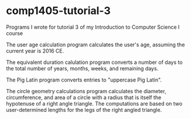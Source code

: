 # comp1405-tutorial-3
Programs I wrote for tutorial 3 of my Introduction to Computer Science I course

The user age calculation program calculates the user's age, assuming the current year is 2016 CE.

The equivalent duration calulation program converts a number of days to the total number of years, months, weeks, and remaining days.

The Pig Latin program converts entries to "uppercase Pig Latin".

The circle geometry calculations program calculates the diameter, circumference, and area of a circle with a radius that is itself the hypotenuse of a right angle triangle. The computations are based on two user-determined lengths for the legs of the right angled triangle.
